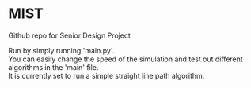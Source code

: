 # MIST
Github repo for Senior Design Project

Run by simply running 'main.py'.  
You can easily change the speed of the simulation and test out different algorithms in the 'main' file.    
It is currently set to run a simple straight line path algorithm.
